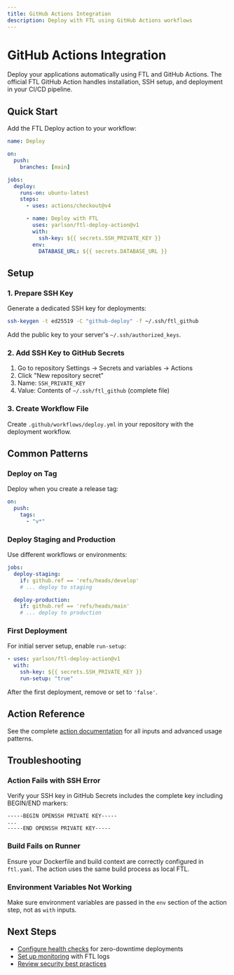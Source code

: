 ```yaml
---
title: GitHub Actions Integration
description: Deploy with FTL using GitHub Actions workflows
---
```


# GitHub Actions Integration

Deploy your applications automatically using FTL and GitHub Actions. The official FTL GitHub Action handles installation, SSH setup, and deployment in your CI/CD pipeline.

## Quick Start

Add the FTL Deploy action to your workflow:

```yaml
name: Deploy

on:
  push:
    branches: [main]

jobs:
  deploy:
    runs-on: ubuntu-latest
    steps:
      - uses: actions/checkout@v4

      - name: Deploy with FTL
        uses: yarlson/ftl-deploy-action@v1
        with:
          ssh-key: ${{ secrets.SSH_PRIVATE_KEY }}
        env:
          DATABASE_URL: ${{ secrets.DATABASE_URL }}
```

## Setup

### 1. Prepare SSH Key

Generate a dedicated SSH key for deployments:

```bash
ssh-keygen -t ed25519 -C "github-deploy" -f ~/.ssh/ftl_github
```

Add the public key to your server's `~/.ssh/authorized_keys`.

### 2. Add SSH Key to GitHub Secrets

1. Go to repository Settings → Secrets and variables → Actions
2. Click "New repository secret"
3. Name: `SSH_PRIVATE_KEY`
4. Value: Contents of `~/.ssh/ftl_github` (complete file)

### 3. Create Workflow File

Create `.github/workflows/deploy.yml` in your repository with the deployment workflow.

## Common Patterns

### Deploy on Tag

Deploy when you create a release tag:

```yaml
on:
  push:
    tags:
      - "v*"
```

### Deploy Staging and Production

Use different workflows or environments:

```yaml
jobs:
  deploy-staging:
    if: github.ref == 'refs/heads/develop'
    # ... deploy to staging

  deploy-production:
    if: github.ref == 'refs/heads/main'
    # ... deploy to production
```

### First Deployment

For initial server setup, enable `run-setup`:

```yaml
- uses: yarlson/ftl-deploy-action@v1
  with:
    ssh-key: ${{ secrets.SSH_PRIVATE_KEY }}
    run-setup: "true"
```

After the first deployment, remove or set to `'false'`.

## Action Reference

See the complete [action documentation](https://github.com/yarlson/ftl-deploy-action) for all inputs and advanced usage patterns.

## Troubleshooting

### Action Fails with SSH Error

Verify your SSH key in GitHub Secrets includes the complete key including BEGIN/END markers:

```
-----BEGIN OPENSSH PRIVATE KEY-----
...
-----END OPENSSH PRIVATE KEY-----
```

### Build Fails on Runner

Ensure your Dockerfile and build context are correctly configured in `ftl.yaml`. The action uses the same build process as local FTL.

### Environment Variables Not Working

Make sure environment variables are passed in the `env` section of the action step, not as `with` inputs.

## Next Steps

- [Configure health checks](/guides/health-checks) for zero-downtime deployments
- [Set up monitoring](/core-tasks/logging) with FTL logs
- [Review security best practices](/guides/security)
